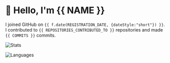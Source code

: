 # :wave: Hello, I'm {{ NAME }}

I joined GitHub on `{{ f.date(REGISTRATION_DATE, {dateStyle:"short"}) }}`. I contributed to `{{ REPOSITORIES_CONTRIBUTED_TO }}` repositories and made `{{ COMMITS }}` commits.

![Stats](https://github-readme-stats.vercel.app/api?username=ramottamado&show_icons=true&theme=graywhite&disable_animations=true)

![Languages](https://github-readme-stats.vercel.app/api/top-langs/?username=ramottamado&layout=compact&theme=graywhite)
